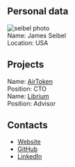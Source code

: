 ## Personal data
![seibel photo](photo/james_seibel.jpg)  
Name:  James Seibel     
Location: USA  
## Projects 
Name: [AirToken](../projects/airtoken.md)  
Position: CTO  
Name: [Librium](../projects/librium.md)  
Position: Advisor   
## Contacts
* [Website](http://www.jamesseibel.com/)
* [GitHub](https://github.com/seibelj?tab=repositories)
* [LinkedIn](https://www.linkedin.com/in/seibeljames/)    
